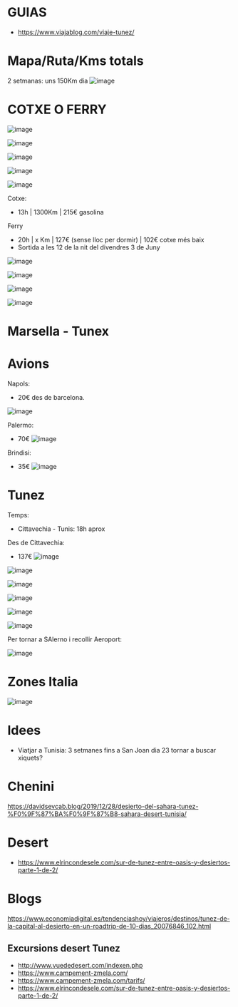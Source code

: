 # GUIAS

- https://www.viajablog.com/viaje-tunez/

# Mapa/Ruta/Kms totals

2 setmanas: uns 150Km dia
![image](https://user-images.githubusercontent.com/4015406/153938206-b2e3c2cb-6e83-4dc0-a576-77897338a635.png)


# COTXE O FERRY

![image](https://user-images.githubusercontent.com/4015406/153933778-a36ac68a-1b21-43f6-be97-bd74becff537.png)


![image](https://user-images.githubusercontent.com/4015406/153933734-cea0f0c7-4024-47e8-952d-ca8f47fbca6a.png)


![image](https://user-images.githubusercontent.com/4015406/153933520-c84ea5ba-bda0-4038-9de3-bd8a8ce7ed35.png)

![image](https://user-images.githubusercontent.com/4015406/153933307-ecea1830-5117-4f28-91f2-8afe489e0f1d.png)


![image](https://user-images.githubusercontent.com/4015406/153770493-876555d4-9b88-43db-976b-08e22976d4e8.png)

Cotxe:
- 13h | 1300Km | 215€ gasolina

Ferry
- 20h | x Km | 127€ (sense lloc per dormir) | 102€ cotxe més baix
- Sortida a les 12 de la nit del divendres 3 de Juny

![image](https://user-images.githubusercontent.com/4015406/153770708-077a0d04-d06d-46c6-98cf-260a2037918a.png)

![image](https://user-images.githubusercontent.com/4015406/153770749-86df3116-69e9-4153-82dd-7cc83cdda829.png)

![image](https://user-images.githubusercontent.com/4015406/153770777-16045b51-dc38-4305-b8a7-f9b0881a4abc.png)

![image](https://user-images.githubusercontent.com/4015406/153770863-2aa03d3b-3544-499f-8e3f-66aa6be6b564.png)

# Marsella - Tunex

# Avions

Napols:
- 20€ des de barcelona.

![image](https://user-images.githubusercontent.com/4015406/153771265-9942cd46-ebe4-462d-8df5-e3373520b369.png)

Palermo:
- 70€
![image](https://user-images.githubusercontent.com/4015406/153771338-7bf13da9-dabf-4f7f-925c-dd12860691e7.png)

Brindisi:
- 35€
![image](https://user-images.githubusercontent.com/4015406/153771382-f505a7e6-b766-48dd-ab55-ba4944df6c19.png)

# Tunez

Temps:
- Cittavechia - Tunis: 18h aprox

Des de Cittavechia:
- 137€
![image](https://user-images.githubusercontent.com/4015406/153771458-8305e738-8fb0-47ba-b20e-7e5f756c05cd.png)

![image](https://user-images.githubusercontent.com/4015406/153928190-c6991569-61b0-4717-be98-eaade1e5d51f.png)

![image](https://user-images.githubusercontent.com/4015406/153929199-5a99d12f-9a5e-4c74-ab92-caea4559989a.png)


![image](https://user-images.githubusercontent.com/4015406/153771517-697794ad-02f4-4316-99ff-091745f3ebf8.png)

![image](https://user-images.githubusercontent.com/4015406/153926689-eba82f30-f881-452d-bcfc-583667e95942.png)

![image](https://user-images.githubusercontent.com/4015406/153927338-9bc53a42-29e2-479f-bc5f-78dd3c431f95.png)

Per tornar a SAlerno i recollir Aeroport:

![image](https://user-images.githubusercontent.com/4015406/153771621-67a8e230-b565-4a2a-854b-0c84b16baee5.png)

# Zones Italia

![image](https://user-images.githubusercontent.com/4015406/153900783-6f28d896-8e49-4198-918d-97b2c1c1d999.png)


# Idees
- Viatjar a Tunisia: 3 setmanes fins a San Joan dia 23 tornar a buscar xiquets?

# Chenini

https://davidsevcab.blog/2019/12/28/desierto-del-sahara-tunez-%F0%9F%87%BA%F0%9F%87%B8-sahara-desert-tunisia/

# Desert

- https://www.elrincondesele.com/sur-de-tunez-entre-oasis-y-desiertos-parte-1-de-2/

# Blogs

https://www.economiadigital.es/tendenciashoy/viajeros/destinos/tunez-de-la-capital-al-desierto-en-un-roadtrip-de-10-dias_20076846_102.html

## Excursions desert Tunez
- http://www.vuededesert.com/indexen.php
- https://www.campement-zmela.com/
- https://www.campement-zmela.com/tarifs/
- https://www.elrincondesele.com/sur-de-tunez-entre-oasis-y-desiertos-parte-1-de-2/
